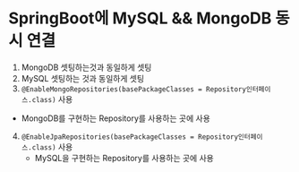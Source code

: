 # SpringBoot에 MySQL && MongoDB 동시 연결

1. MongoDB 셋팅하는것과 동일하게 셋팅
2. MySQL 셋팅하는 것과 동일하게 셋팅
3.  `@EnableMongoRepositories(basePackageClasses = Repository인터페이스.class)` 사용

   - MongoDB를 구현하는 Repository를 사용하는 곳에 사용
4. `@EnableJpaRepositories(basePackageClasses = Repository인터페이스.class)` 사용
   - MySQL을 구현하는 Repository를 사용하는 곳에 사용